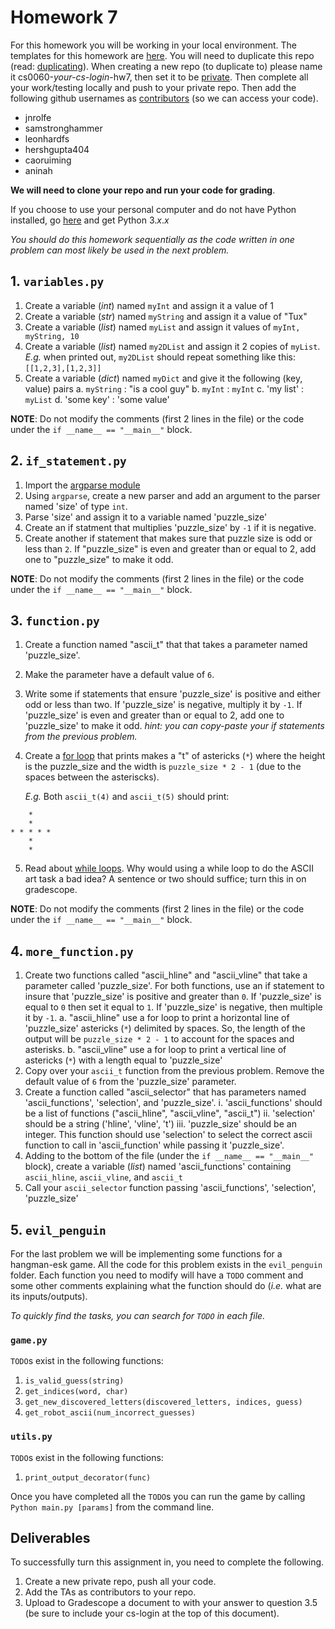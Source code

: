 # Homework 7
For this homework you will be working in your local environment. The templates for this homework are [here](https://github.com/browncs6/Homework7.git). You will need to duplicate this repo (read: [duplicating](https://help.github.com/en/github/creating-cloning-and-archiving-repositories/duplicating-a-repository)). When creating a new repo (to duplicate to) please name it cs0060-_your-cs-login_-hw7, then set it to be [private](https://help.github.com/en/github/administering-a-repository/setting-repository-visibility#making-a-repository-private). Then complete all your work/testing locally and push to your private repo. Then add the following github usernames as [contributors](https://help.github.com/en/github/setting-up-and-managing-your-github-user-account/inviting-collaborators-to-a-personal-repository) (so we can access your code).

* jnrolfe
* samstronghammer
* leonhardfs
* hershgupta404
* caoruiming
* aninah

__We will need to clone your repo and run your code for grading__.

If you choose to use your personal computer and do not have Python installed, go [here](https://www.python.org/downloads/) and get Python 3._x_._x_ 

_You should do this homework sequentially as the code written in one problem can most likely be used in the next problem._

## 1. `variables.py`

1. Create a variable (_int_) named `myInt` and assign it a value of 1
2. Create a variable (_str_) named `myString` and assign it a value of "Tux"
3. Create a variable (_list_) named `myList` and assign it values of `myInt, myString, 10`
4. Create a variable (_list_) named `my2DList` and assign it 2 copies of `myList`. _E.g._ when printed out, `my2DList` should repeat something like this: `[[1,2,3],[1,2,3]]`
5. Create a variable (_dict_) named `myDict` and give it the following (key, value) pairs
  a. `myString` : "is a cool guy"
  b. `myInt` : `myInt`
  c. 'my list' : `myList`
  d. 'some key' : 'some value'

__NOTE__: Do not modify the comments (first 2 lines in the file) or the code under the `if __name__ == "__main__"` block.

## 2. `if_statement.py`
1. Import the [argparse module](https://docs.python.org/2/library/argparse.html)
2. Using `argparse`, create a new parser and add an argument to the parser named 'size' of type `int`.
3. Parse 'size' and assign it to a variable named 'puzzle_size'
4. Create an if statment that multiplies 'puzzle_size' by `-1` if it is negative.
5. Create another if statement that makes sure that puzzle size is odd or less than `2`. If "puzzle_size" is even and greater than or equal to 2, add one to "puzzle_size" to make it odd.

__NOTE__: Do not modify the comments (first 2 lines in the file) or the code under the `if __name__ == "__main__"` block.

## 3. `function.py`

1. Create a function named "ascii_t" that that takes a parameter named 'puzzle_size'.
2. Make the parameter have a default value of `6`.
3. Write some if statements that ensure 'puzzle_size' is positive and either odd or less than two. If 'puzzle_size' is negative, multiply it by `-1`. If 'puzzle_size' is even and greater than or equal to 2, add one to 'puzzle_size' to make it odd. _hint: you can copy-paste your if statements from the previous problem._
4. Create a [for loop](https://www.w3schools.com/python/python_for_loops.asp) that prints makes a "t" of astericks (`*`) where the height is the puzzle_size and the width is `puzzle_size * 2 - 1` (due to the spaces between the asteriscks).
    
    _E.g._ Both `ascii_t(4)` and `ascii_t(5)` should print:
```    
    *
    *
* * * * *
    *
    *
```

5. Read about [while loops](https://wiki.python.org/moin/WhileLoop). Why would using a while loop to do the ASCII art task a bad idea? A sentence or two should suffice; turn this in on gradescope.

__NOTE__: Do not modify the comments (first 2 lines in the file) or the code under the `if __name__ == "__main__"` block.

## 4. `more_function.py`
1. Create two functions called "ascii_hline" and "ascii_vline" that take a parameter called 'puzzle_size'. For both functions, use an if statement to insure that 'puzzle_size' is positive and greater than `0`. If 'puzzle_size' is equal to `0` then set it equal to `1`. If 'puzzle_size' is negative, then multiple it by `-1`.
    a. "ascii_hline" use a for loop to print a horizontal line of 'puzzle_size' astericks (`*`) delimited by spaces. So, the length of the output will be `puzzle_size * 2 - 1` to account for the spaces and asterisks.
    b. "ascii_vline" use a for loop to print a vertical line of astericks (`*`) with a length equal to 'puzzle_size'
3. Copy over your `ascii_t` function from the previous problem. Remove the default value of `6` from the 'puzzle_size' parameter.
4. Create a function called "ascii_selector" that has parameters named 'ascii_functions', 'selection', and 'puzzle_size'.
    i. 'ascii_functions' should be a list of functions ("ascii_hline", "ascii_vline", "ascii_t")
    ii. 'selection' should be a string ('hline', 'vline', 't')
    iii. 'puzzle_size' should be an integer.
This function should use 'selection' to select the correct ascii function to call in 'ascii_function' while passing it 'puzzle_size'.
4. Adding to the bottom of the file (under the `if __name__ == "__main__"` block), create a variable (_list_) named 'ascii_functions' containing `ascii_hline`, `ascii_vline`, and `ascii_t`
5. Call your `ascii_selector` function passing 'ascii_functions', 'selection', 'puzzle_size'

## 5. `evil_penguin`
For the last problem we will be implementing some functions for a hangman-esk game. All the code for this problem exists in the `evil_penguin` folder. Each function you need to modify will have a `TODO` comment and some other comments explaining what the function should do (_i.e._ what are its inputs/outputs).

_To quickly find the tasks, you can search for `TODO` in each file._

### `game.py`
`TODO`s exist in the following functions: 
1. `is_valid_guess(string)`
2. `get_indices(word, char)`
3. `get_new_discovered_letters(discovered_letters, indices, guess)`
4. `get_robot_ascii(num_incorrect_guesses)`

### `utils.py`
`TODO`s exist in the following functions:
1. `print_output_decorator(func)`

Once you have completed all the `TODO`s you can run the game by calling `Python main.py [params]` from the command line.

## Deliverables
To successfully turn this assignment in, you need to complete the following.
1. Create a new private repo, push all your code.
2. Add the TAs as contributors to your repo.
3. Upload to Gradescope a document to with your answer to question 3.5 (be sure to include your cs-login at the top of this document).
